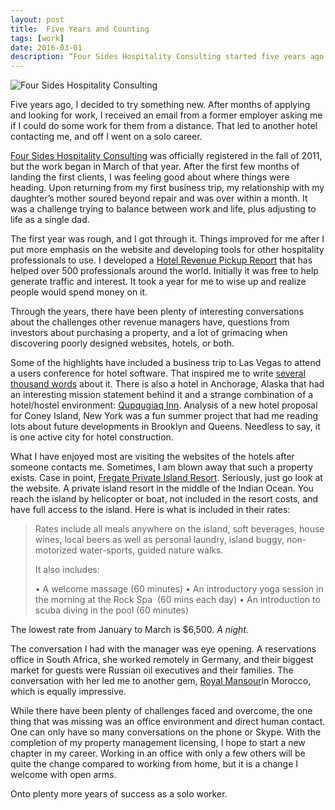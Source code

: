 ```yaml
---
layout: post
title:  Five Years and Counting
tags: [work]
date: 2016-03-01
description: “Four Sides Hospitality Consulting started five years ago. It's been quite the shift working from home compared to an office environment.”
--- 
```

![Four Sides Hospitality Consulting](http://www.foursides.ca/images/fsconsult.jpg)

Five years ago, I decided to try something new. After months of applying and looking for work, I received an email from a former employer asking me if I could do some work for them from a distance. That led to another hotel contacting me, and off I went on a solo career. 

[Four Sides Hospitality Consulting](http://www.foursidesconsulting.com "Four Sides Hospitality Consulting") was officially registered in the fall of 2011, but the work began in March of that year. After the first few months of landing the first clients, I was feeling good about where things were heading. Upon returning from my first business trip, my relationship with my daughter’s mother soured beyond repair and was over within a month. It was a challenge trying to balance between work and life, plus adjusting to life as a single dad. 

The first year was rough, and I got through it. Things improved for me after I put more emphasis on the website and developing tools for other hospitality professionals to use. I developed a [Hotel Revenue Pickup Report](http://www.foursidesconsulting.com/resources/hotel-revenue-pickup-report-free/ "Hotel pickup report") that has helped over 500 professionals around the world. Initially it was free to help generate traffic and interest. It took a year for me to wise up and realize people would spend money on it. 

Through the years, there have been plenty of interesting conversations about the challenges other revenue managers have, questions from investors about purchasing a property, and a lot of grimacing when discovering poorly designed websites, hotels, or both. 

Some of the highlights have included a business trip to Las Vegas to attend a users conference for hotel software. That inspired me to write [several thousand words](http://www.foursides.ca/A-Canadian-in-Vegas-Where-Culture-Goes-to-Die "A Canadian in Las Vegas") about it. There is also a hotel in Anchorage, Alaska that had an interesting mission statement behind it and a strange combination of a hotel/hostel environment: [Qupqugiaq Inn](http://www.qupq.com/ "Qupqugiaq Inn"). Analysis of a new hotel proposal for Coney Island, New York was a fun summer project that had me reading lots about future developments in Brooklyn and Queens. Needless to say, it is one active city for hotel construction. 

What I have enjoyed most are visiting the websites of the hotels after someone contacts me. Sometimes, I am blown away that such a property exists. Case in point, [Fregate Private Island Resort](http://www.fregate.com/). Seriously, just go look at the website. A private island resort in the middle of the Indian Ocean. You reach the island by helicopter or boat, not included in the resort costs, and have full access to the island. Here is what is included in their rates:

> Rates include all meals anywhere on the island, soft beverages, house wines, local beers as well as personal laundry, island buggy, non-motorized water-sports, guided nature walks.
>  
> It also includes:
> 
> •	A welcome massage (60 minutes)
> •	An introductory yoga session in the morning at the Rock Spa  (60 mins each day)
> •	An introduction to scuba diving in the pool (60 minutes)

The lowest rate from January to March is $6,500. *A night.* 

The conversation I had with the manager was eye opening. A reservations office in South Africa, she worked remotely in Germany, and their biggest market for guests were Russian oil executives and their families. The conversation with her led me to another gem, [Royal Mansour](http://www.royalmansour.com/)in Morocco, which is equally impressive.

While there have been plenty of challenges faced and overcome, the one thing that was missing was an office environment and direct human contact. One can only have so many conversations on the phone or Skype. With the completion of my property management licensing, I hope to start a new chapter in my career. Working in an office with only a few others will be quite the change compared to working from home, but it is a change I welcome with open arms. 

Onto plenty more years of success as a solo worker. 
